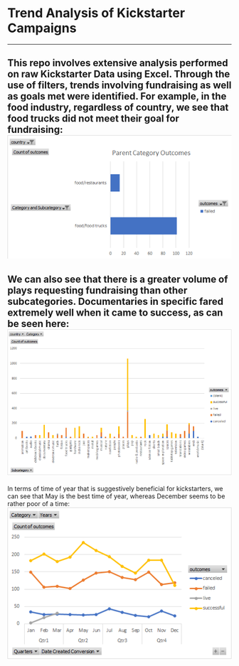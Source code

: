 # Trend Analysis of Kickstarter Campaigns
---
This repo involves extensive analysis performed on raw Kickstarter Data using Excel. Through the use of filters, trends involving fundraising as well as goals met were identified. For example, in the food industry, regardless of country, we see that food trucks did not meet their goal for fundraising: ![chart](chart.png) 
---
We can also see that there is a greater volume of plays requesting fundraising than other subcategories. Documentaries in specific fared extremely well when it came to success, as can be seen here: ![chart](chart4.png)
---
In terms of time of year that is suggestively beneficial for kickstarters, we can see that May is the best time of year, whereas December seems to be rather poor of a time: ![chart](chart2.png)

